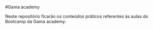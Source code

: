 #Gama academy

Neste repositório ficarão os conteúdos práticos referentes às aulas do Bootcamp da Gama academy.